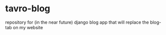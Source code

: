 # tavro-blog
repository for (in the near future) django blog app that will replace the blog-tab on my website
